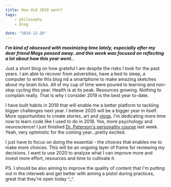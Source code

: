 ```yaml
---
title: How did 2019 went?
tags:
    - philosophy
    - blog

date: "2019-12-26"
---
```



***I'm kind of obsessed with maximizing time lately, especially after my dear friend Mags passed away..and this week was focused on reflecting a lot about how this year went..***

Just a short blog on how grateful I am despite the risks I took for the past years. I am able to recover from adversities, have a bed to sleep, a computer to write this blog nd a smartphone to make amazing sketches about my brain ticks. All of my cup of time were poured to learning and non-stop cycling this year. Health is at its peak. Resources growing. Nothing to complain really. That is why I consider 2019 is the best year to-date. 

I have built habits in 2019 that will enable me a better platform to tackling bigger challenges next year. I believe 2020 will be a bigger year in itself. More opportunities to create stories, art and [vlogs](https://www.youtube.com/channel/UCSvsJZz6MztOXu_UE9tk7lw?disable_polymer=true). I'm dedicating more time now to learn code like I used to do in 2018. Yes, more psychology and neuroscience! I just finished [Dr. Peterson's personality course](https://courses.jordanbpeterson.com/personality) last week. Yeah, very optimistic for the coming year...pretty excited. 

I just have to focus on doing the essential - the choices that enables me to make more choices. This will be an ongoing layer of frame for reviewing my decisions. I want to use 2020 to analyze what I can improve more and invest more effort, resources and time to cultivate it. 

PS. I should be also aiming to improve the quality of content that I'm putting out in the interweb and get better with aiming a pistol during practices, great that they're open today ^_^.